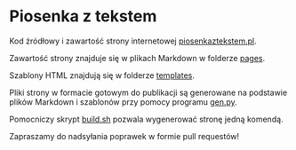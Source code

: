 # Piosenka z tekstem

Kod źródłowy i zawartość strony internetowej [piosenkaztekstem.pl](https://www.piosenkaztekstem.pl).

Zawartość strony znajduje się w plikach Markdown w folderze [pages](pages).

Szablony HTML znajdują się w folderze [templates](templates).

Pliki strony w formacie gotowym do publikacji są generowane na podstawie plików Markdown i szablonów przy pomocy programu [gen.py](piosenka/management/commands/gen.py).

Pomocniczy skrypt [build.sh](build.sh) pozwala wygenerować stronę jedną komendą.

Zapraszamy do nadsyłania poprawek w formie pull requestów!